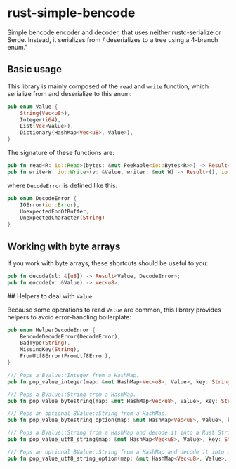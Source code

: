 # rust-simple-bencode
Simple bencode encoder and decoder, that uses neither rustc-serialize or Serde.
Instead, it serializes from / deserializes to a tree using a 4-branch enum."

## Basic usage

This library is mainly composed of the `read` and `write` function, which serialize from and deserialize to this enum:

```rust
pub enum Value {
    String(Vec<u8>),
    Integer(i64),
    List(Vec<Value>),
    Dictionary(HashMap<Vec<u8>, Value>),
}
```

The signature of these functions are:

```rust
pub fn read<R: io::Read>(bytes: &mut Peekable<io::Bytes<R>>) -> Result<Value, DecodeError>;
pub fn write<W: io::Write>(v: &Value, writer: &mut W) -> Result<(), io::Error>;
```

where `DecodeError` is defined like this:

```rust
pub enum DecodeError {
    IOError(io::Error),
    UnexpectedEndOfBuffer,
    UnexpectedCharacter(String)
}
```

## Working with byte arrays

If you work with byte arrays, these shortcuts should be useful to you:

```rust
pub fn decode(sl: &[u8]) -> Result<Value, DecodeError>;
pub fn encode(v: &Value) -> Vec<u8>;
```

## Helpers to deal with `Value`

Because some operations to read `Value` are common, this library provides helpers to avoid error-handling boilerplate:

```rust
pub enum HelperDecodeError {
    BencodeDecodeError(DecodeError),
    BadType(String),
    MissingKey(String),
    FromUtf8Error(FromUtf8Error),
}

/// Pops a BValue::Integer from a HashMap.
pub fn pop_value_integer(map: &mut HashMap<Vec<u8>, Value>, key: String) -> Result<i64, HelperDecodeError>;

/// Pops a BValue::String from a HashMap.
pub fn pop_value_bytestring(map: &mut HashMap<Vec<u8>, Value>, key: String) -> Result<Vec<u8>, HelperDecodeError>;

/// Pops an optional BValue::String from a HashMap.
pub fn pop_value_bytestring_option(map: &mut HashMap<Vec<u8>, Value>, key: String) -> Result<Option<Vec<u8>>, HelperDecodeError>;

/// Pops a BValue::String from a HashMap and decode it into a Rust String.
pub fn pop_value_utf8_string(map: &mut HashMap<Vec<u8>, Value>, key: String) -> Result<String, HelperDecodeError>;

/// Pops an optional BValue::String from a HashMap and decode it into a Rust String.
pub fn pop_value_utf8_string_option(map: &mut HashMap<Vec<u8>, Value>, key: String) -> Result<Option<String>, HelperDecodeError>;
```
